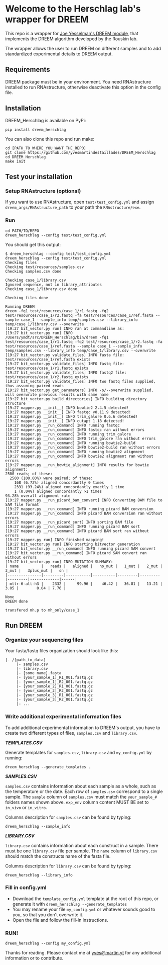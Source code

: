 # Welcome to the Herschlag lab's wrapper for DREEM

This repo is a wrapper for [Joe Yesselman's DREEM module](https://github.com/jyesselm/dreem), that implements the DREEM algorithm developed by the Rouskin lab.

The wrapper allows the user to run DREEM on different samples and to add standardized experimental details to DREEM output.

## Requirements

DREEM package must be in your environment.
You need RNAstructure installed to run RNAstructure, otherwise deactivate this option in the config file.

## Installation

DREEM_Herschlag is available on PyPi:

```
pip install dreem_herschlag
```

You can also clone this repo and run make:

```
cd [PATH_TO_WHERE_YOU_WANT_THE_REPO]
git clone https://github.com/yvesmartindestaillades/DREEM_Herschlag
cd DREEM_Herschlag
make init
```

## Test your installation

### Setup RNAstructure (optional) 
If you want to use RNAstructure, open `test/test_config.yml` and assign `dreem_args/RNAstructure_path` to your path the `RNAstructure/exe`.

### Run

```
cd PATH/TO/REPO
dreem_herschlag --config test/test_config.yml
```

You should get this output:
```
$ dreem_herschlag --config test/test_config.yml
dreem_herschlag --config test/test_config.yml
Checking files
Checking test/resources/samples.csv
Checking samples.csv done

Checking case_1/library.csv
Ignored sequence, not in library_attributes
Checking case_1/library.csv done

Checking files done

Running DREEM
dreem -fq1 test/resources/case_1/r1.fastq -fq2 test/resources/case_1/r2.fastq -fa test/resources/case_1/ref.fasta --sample case_1 --sample_info temp/samples.csv --library_info temp/case_1/library.csv --overwrite 
[19:27 bit_vector.py run] INFO ran at commandline as: 
[19:27 bit_vector.py run] INFO /Users/ymdt/src/DREEM_Herschlag/bin/dreem -fq1 test/resources/case_1/r1.fastq -fq2 test/resources/case_1/r2.fastq -fa test/resources/case_1/ref.fasta --sample case_1 --sample_info temp/samples.csv --library_info temp/case_1/library.csv --overwrite
[19:27 bit_vector.py validate_files] INFO fasta file: test/resources/case_1/ref.fasta exists
[19:27 bit_vector.py validate_files] INFO fastq file: test/resources/case_1/r1.fastq exists
[19:27 bit_vector.py validate_files] INFO fastq2 file: test/resources/case_1/r2.fastq exists
[19:27 bit_vector.py validate_files] INFO two fastq files supplied, thus assuming paired reads
[19:27 bit_vector.py get_parameters] INFO -o/--overwrite supplied, will overwrite previous results with same name
[19:27 bit_vector.py build_directories] INFO building directory structure
[19:27 mapper.py __init__] INFO bowtie2 2.4.5 detected!
[19:27 mapper.py __init__] INFO fastqc v0.11.9 detected!
[19:27 mapper.py __init__] INFO trim_galore 0.6.6 detected!
[19:27 mapper.py __init__] INFO cutapt 1.18 detected!
[19:27 mapper.py __run_command] INFO running fastqc
[19:27 mapper.py __run_command] INFO fastqc ran without errors
[19:27 mapper.py __run_command] INFO running trim_galore
[19:27 mapper.py __run_command] INFO trim_galore ran without errors
[19:27 mapper.py __run_command] INFO running bowtie2-build
[19:27 mapper.py __run_command] INFO bowtie2-build ran without errors
[19:27 mapper.py __run_command] INFO running bowtie2 alignment
[19:27 mapper.py __run_command] INFO bowtie2 alignment ran without errors
[19:27 mapper.py __run_bowtie_alignment] INFO results for bowtie alignment: 
2500 reads; of these:
  2500 (100.00%) were paired; of these:
    168 (6.72%) aligned concordantly 0 times
    2331 (93.24%) aligned concordantly exactly 1 time
    1 (0.04%) aligned concordantly >1 times
93.28% overall alignment rate
[19:27 mapper.py __run_picard_bam_convert] INFO Converting BAM file to SAM file format
[19:27 mapper.py __run_command] INFO running picard BAM conversion
[19:27 mapper.py __run_command] INFO picard BAM conversion ran without errors
[19:27 mapper.py __run_picard_sort] INFO sorting BAM file
[19:27 mapper.py __run_command] INFO running picard BAM sort
[19:27 mapper.py __run_command] INFO picard BAM sort ran without errors
[19:27 mapper.py run] INFO finished mapping!
[19:27 bit_vector.py run] INFO starting bitvector generation
[19:27 bit_vector.py __run_command] INFO running picard SAM convert
[19:27 bit_vector.py __run_command] INFO picard SAM convert ran without errors
[19:27 bit_vector.py run] INFO MUTATION SUMMARY:
| name          |   reads |   aligned |   no_mut |   1_mut |   2_mut |   3_mut |   3plus_mut |   sn |
|---------------|---------|-----------|----------|---------|---------|---------|-------------|------|
| mttr-6-alt-h3 |    2332 |     99.96 |    46.42 |   36.81 |   13.21 |    3.05 |        0.04 | 7.76 |

None
DREEM done

transfered mh.p to mh_only/case_1
```

## Run DREEM

### Organize your sequencing files
Your fasta/fastq files organization should look like this:

```
|- /[path_to_data]
     |- samples.csv
     |- library.csv
     |- [some name].fasta
     |- [your_sample_1]_R1_001.fastq.gz
     |- [your_sample_1]_R2_001.fastq.gz
     |- [your_sample_2]_R1_001.fastq.gz
     |- [your_sample_2]_R2_001.fastq.gz
     |- [your_sample_3]_R1_001.fastq.gz
     |- [your_sample_3]_R2_001.fastq.gz
     |- ...
```

### Write additional experimental information files

To add additional experimental information to DREEM's output, you have to create two different types of files, `samples.csv` and `library.csv`.


__*TEMPLATES.CSV*__


Generate templates for `samples.csv`, `library.csv` and `my_config.yml` by running:

```
dreem_herschlag --generate_templates .
```

__*SAMPLES.CSV*__


`samples.csv` contains information about each sample as a whole, such as the temperature or the date. 
Each row of `samples.csv` correspond to a single sample. 
The `sample` column of `samples.csv` must match the `your_sample_#` folders names shown above.
`exp_env` column content MUST BE set to `in_vivo` or `in_vitro`.

Columns description for `samples.csv` can be found by typing:

```
dreem_herschlag --sample_info
```


__*LIBRARY.CSV*__


`library.csv` contains information about each construct in a sample.
There must be one `library.csv` file per sample.
The `name` column of `library.csv` should match the constructs name of the fasta file.

Columns description for `library.csv` can be found by typing:

```
dreem_herschlag --library_info
```

### Fill in config.yml

- Download the `template_config.yml` template at the root of this repo, or generate it with ``dreem_herschlag --generate_templates``
- You may rename your file `my_config.yml` or whatever sounds good to you, so that you don't overwrite it.
- Open the file and follow the fill-in instructions.

### RUN!

```
dreem_herschlag --config my_config.yml
```


Thanks for reading. 
Please contact me at yves@martin.yt for any additional information or to contribute.
